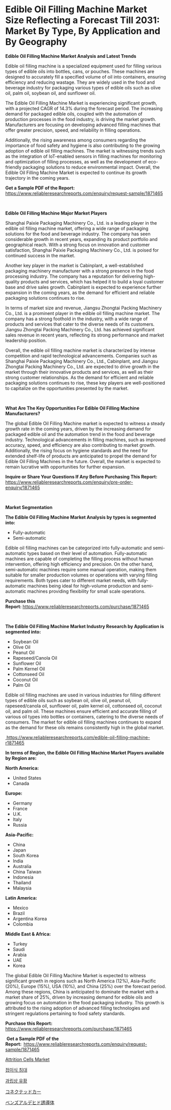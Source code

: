 <p><h1>Edible Oil Filling Machine Market Size Reflecting a Forecast Till 2031: Market By Type, By Application and By Geography</h1></p><p><strong>Edible Oil Filling Machine Market Analysis and Latest Trends</strong></p>
<p><p>Edible oil filling machine is a specialized equipment used for filling various types of edible oils into bottles, cans, or pouches. These machines are designed to accurately fill a specified volume of oil into containers, ensuring efficiency and reducing wastage. They are widely used in the food and beverage industry for packaging various types of edible oils such as olive oil, palm oil, soybean oil, and sunflower oil.</p><p>The Edible Oil Filling Machine Market is experiencing significant growth, with a projected CAGR of 14.3% during the forecast period. The increasing demand for packaged edible oils, coupled with the automation of production processes in the food industry, is driving the market growth. Manufacturers are focusing on developing advanced filling machines that offer greater precision, speed, and reliability in filling operations.</p><p>Additionally, the rising awareness among consumers regarding the importance of food safety and hygiene is also contributing to the growing adoption of edible oil filling machines. The market is witnessing trends such as the integration of IoT-enabled sensors in filling machines for monitoring and optimization of filling processes, as well as the development of eco-friendly packaging solutions to reduce environmental impact. Overall, the Edible Oil Filling Machine Market is expected to continue its growth trajectory in the coming years.</p></p>
<p><strong>Get a Sample PDF of the Report:&nbsp;</strong> <a href="https://www.reliableresearchreports.com/enquiry/request-sample/1871465">https://www.reliableresearchreports.com/enquiry/request-sample/1871465</a></p>
<p>&nbsp;</p>
<p><strong>Edible Oil Filling Machine Major Market Players</strong></p>
<p><p>Shanghai Paixie Packaging Machinery Co., Ltd. is a leading player in the edible oil filling machine market, offering a wide range of packaging solutions for the food and beverage industry. The company has seen considerable growth in recent years, expanding its product portfolio and geographical reach. With a strong focus on innovation and customer satisfaction, Shanghai Paixie Packaging Machinery Co., Ltd. is poised for continued success in the market.</p><p>Another key player in the market is Cabinplant, a well-established packaging machinery manufacturer with a strong presence in the food processing industry. The company has a reputation for delivering high-quality products and services, which has helped it to build a loyal customer base and drive sales growth. Cabinplant is expected to experience further expansion in the coming years, as the demand for efficient and reliable packaging solutions continues to rise.</p><p>In terms of market size and revenue, Jiangsu Zhongtai Packing Machinery Co., Ltd. is a prominent player in the edible oil filling machine market. The company has a strong foothold in the industry, with a wide range of products and services that cater to the diverse needs of its customers. Jiangsu Zhongtai Packing Machinery Co., Ltd. has achieved significant sales revenue in recent years, reflecting its strong performance and market leadership position.</p><p>Overall, the edible oil filling machine market is characterized by intense competition and rapid technological advancements. Companies such as Shanghai Paixie Packaging Machinery Co., Ltd., Cabinplant, and Jiangsu Zhongtai Packing Machinery Co., Ltd. are expected to drive growth in the market through their innovative products and services, as well as their strong customer relationships. As the demand for efficient and reliable packaging solutions continues to rise, these key players are well-positioned to capitalize on the opportunities presented by the market.</p></p>
<p>&nbsp;</p>
<p><strong>What Are The Key Opportunities For Edible Oil Filling Machine Manufacturers?</strong></p>
<p><p>The global Edible Oil Filling Machine market is expected to witness a steady growth rate in the coming years, driven by the increasing demand for packaged edible oil and the automation trend in the food and beverage industry. Technological advancements in filling machines, such as improved accuracy, speed, and efficiency are also contributing to market growth. Additionally, the rising focus on hygiene standards and the need for extended shelf-life of products are anticipated to propel the demand for Edible Oil Filling Machines in the future. Overall, the market is expected to remain lucrative with opportunities for further expansion.</p></p>
<p><strong>Inquire or Share Your Questions If Any Before Purchasing This Report:</strong> <a href="https://www.reliableresearchreports.com/enquiry/pre-order-enquiry/1871465">https://www.reliableresearchreports.com/enquiry/pre-order-enquiry/1871465</a></p>
<p>&nbsp;</p>
<p><strong>Market Segmentation</strong></p>
<p><strong>The Edible Oil Filling Machine Market Analysis by types is segmented into:</strong></p>
<p><ul><li>Fully-automatic</li><li>Semi-automatic</li></ul></p>
<p><p>Edible oil filling machines can be categorized into fully-automatic and semi-automatic types based on their level of automation. Fully-automatic machines are capable of completing the filling process without human intervention, offering high efficiency and precision. On the other hand, semi-automatic machines require some manual operation, making them suitable for smaller production volumes or operations with varying filling requirements. Both types cater to different market needs, with fully-automatic machines being ideal for high-volume production and semi-automatic machines providing flexibility for small scale operations.</p></p>
<p><strong>Purchase this Report:&nbsp;</strong><a href="https://www.reliableresearchreports.com/purchase/1871465">https://www.reliableresearchreports.com/purchase/1871465</a></p>
<p>&nbsp;</p>
<p><strong>The Edible Oil Filling Machine Market Industry Research by Application is segmented into:</strong></p>
<p><ul><li>Soybean Oil</li><li>Olive Oil</li><li>Peanut Oil</li><li>Rapeseed/Canola Oil</li><li>Sunflower Oil</li><li>Palm Kernel Oil</li><li>Cottonseed Oil</li><li>Coconut Oil</li><li>Palm Oil</li></ul></p>
<p><p>Edible oil filling machines are used in various industries for filling different types of edible oils such as soybean oil, olive oil, peanut oil, rapeseed/canola oil, sunflower oil, palm kernel oil, cottonseed oil, coconut oil, and palm oil. These machines ensure efficient and accurate filling of various oil types into bottles or containers, catering to the diverse needs of consumers. The market for edible oil filling machines continues to expand as the demand for these oils remains consistently high in the global market.</p></p>
<p><a href="https://www.reliableresearchreports.com/edible-oil-filling-machine-r1871465">&nbsp;https://www.reliableresearchreports.com/edible-oil-filling-machine-r1871465</a></p>
<p><strong>In terms of Region, the Edible Oil Filling Machine Market Players available by Region are:</strong></p>
<p>
    <p> <strong> North America: </strong>
        <ul>
            <li>United States</li>
            <li>Canada</li>
        </ul>
        </p> 
    <p> <strong> Europe: </strong>
        <ul>
            <li>Germany</li>
            <li>France</li>
            <li>U.K.</li>
            <li>Italy</li>
            <li>Russia</li>
        </ul>
        </p> 
    <p> <strong> Asia-Pacific: </strong>
        <ul>
            <li>China</li>
            <li>Japan</li>
            <li>South Korea</li>
            <li>India</li>
            <li>Australia</li>
            <li>China Taiwan</li>
            <li>Indonesia</li>
            <li>Thailand</li>
            <li>Malaysia</li>
        </ul>
        </p> 
    <p> <strong> Latin America: </strong>
        <ul>
            <li>Mexico</li>
            <li>Brazil</li>
            <li>Argentina Korea</li>
            <li>Colombia</li>
        </ul>
        </p> 
    <p> <strong> Middle East & Africa: </strong>
        <ul>
            <li>Turkey</li>
            <li>Saudi</li>
            <li>Arabia</li>
            <li>UAE</li>
            <li>Korea</li>
        </ul>
    </p>
    </p>
<p><p>The global Edible Oil Filling Machine Market is expected to witness significant growth in regions such as North America (12%), Asia-Pacific (20%), Europe (15%), USA (10%), and China (25%) over the forecast period. Among these regions, China is anticipated to dominate the market with a market share of 25%, driven by increasing demand for edible oils and growing focus on automation in the food packaging industry. This growth is attributed to the rising adoption of advanced filling technologies and stringent regulations pertaining to food safety standards.</p></p>
<p><strong>Purchase this Report: </strong><a href="https://www.reliableresearchreports.com/purchase/1871465">https://www.reliableresearchreports.com/purchase/1871465</a></p>
<p>&nbsp;<strong>Get a Sample PDF of the Report:&nbsp;&nbsp;</strong><a href="https://www.reliableresearchreports.com/enquiry/request-sample/1871465">https://www.reliableresearchreports.com/enquiry/request-sample/1871465</a></p>
<p><strong></strong></p>
<p><p><a href="https://github.com/jaidynmorantestelletmjzya/Market-Research-Report-List-2/blob/main/attrition-cells-market.md">Attrition Cells Market</a></p><p><a href="https://github.com/lkwggful07722/Market-Research-Report-List-1/blob/main/601181133457.md">접이식 침대</a></p><p><a href="https://github.com/giancarlo642004/Market-Research-Report-List-1/blob/main/825118133456.md">과립상 유황</a></p><p><a href="https://github.com/schmahlson/Market-Research-Report-List-1/blob/main/922065737409.md">コネクテッドカー</a></p><p><a href="https://github.com/mohamedbakry57/Market-Research-Report-List-3/blob/main/907499837410.md">ベンズアルデヒド誘導体</a></p></p>